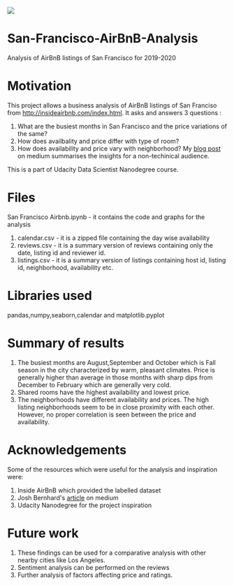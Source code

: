 ![](https://api.visitorbadge.io/api/VisitorHit?user=estruyf&repo=github-visitors-badge&countColor=%237B1E7A)

# San-Francisco-AirBnB-Analysis
Analysis of AirBnB listings of San Francisco for 2019-2020
# Motivation
This project allows a business analysis of AirBnB listings of San Franciso from http://insideairbnb.com/index.html. It asks and answers 3 questions :
1) What are the busiest months in San Francisco and the price variations of the same?
2) How does availbality and price differ with type of room?
3) How does availability and price vary with neighborhood?
My [blog post](https://medium.com/@rlulua/3-insights-into-airbnb-in-san-francisco-38913347cf4c) on medium summarises the insights for a non-techinical audience.

This is a part of Udacity Data Scientist Nanodegree course.
# Files
San Francisco Airbnb.ipynb - it contains the code and graphs for the analysis
1) calendar.csv - it is a zipped file containing the day wise availability 
2) reviews.csv - it is a summary version of reviews containing only the date, listing id and reviewer id.
3) listings.csv - it is a summary version of listings containing host id, listing id, neighborhood, availability etc.
# Libraries used
pandas,numpy,seaborn,calendar and matplotlib.pyplot
# Summary of results
1) The busiest months are August,September and October which is Fall season in the city characterized by warm, pleasant climates. Price is generally higher than average in those months with sharp dips from December to February which are generally very cold.
2) Shared rooms have the highest availability and lowest price. 
3) The neighborhoods have different availability and prices. The high listing neighborhoods seem to be in close proximity with each other. However, no proper correlation is seen between the price and availability.
# Acknowledgements
Some of the resources which were useful for the analysis and inspiration were:
1. Inside AirBnB which provided the labelled dataset
2. Josh Bernhard's [article](https://medium.com/@josh_2774/a-comparison-of-airbnb-homes-seattle-vs-boston-cdc0df2cfcd7) on medium 
3. Udacity Nanodegree for the project inspiration
# Future work
1. These findings can be used for a comparative analysis with other nearby cities like Los Angeles.
2. Sentiment analysis can be performed on the reviews
3. Further analysis of factors affecting price and ratings.
